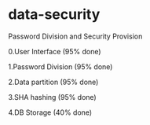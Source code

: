 # data-security
Password Division and Security Provision

0.User Interface (95% done)

1.Password Division (95% done)

2.Data partition (95% done)

3.SHA hashing (95% done)

4.DB Storage (40% done)
